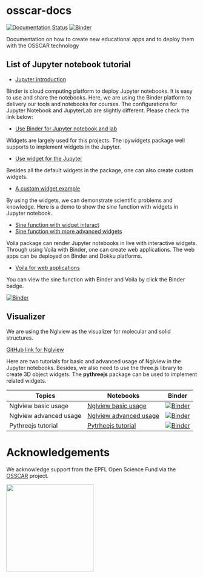 # osscar-docs
[![Documentation Status](https://readthedocs.org/projects/osscar-docs/badge/?version=latest)](https://osscar-docs.readthedocs.io/en/latest/?badge=latest)
[![Binder](https://mybinder.org/badge_logo.svg)](https://mybinder.org/v2/gh/osscar-org/osscar-docs/master?urlpath=%2Fvoila%2Frender%2Fnotebooks%2Findex.ipynb)

Documentation on how to create new educational apps and to deploy them with the OSSCAR technology

## List of Jupyter notebook tutorial

* [Jupyter introduction](./notebooks/Jupyter_introdcution.ipynb)

Binder is cloud computing platform to deploy Jupyter notebooks. It is easy to use and share the notebooks. Here, we are using the Binder platform to delivery our tools and notebooks for courses. The configurations for Jupyter Notebook and JupyterLab are slightly different. Please check the link below:  

* [Use Binder for Jupyter notebook and lab](./notebooks/Binder_tutorial.ipynb)

Widgets are largely used for this projects. The ipywidgets package well supports to implement widgets in the Jupyter.

* [Use widget for the Jupyter](./notebooks/Use_widgets.ipynb)

Besides all the default widgets in the package, one can also create custom widgets.

* [A custom widget example](./notebooks/Custom_widget_example.ipynb)

By using the widgets, we can demonstrate scientific problems and knowledge. Here is a demo to show the sine function with widgets in Jupyter notebook.

* [Sine function with widget interact](./notebooks/Sine_function_a.ipynb)
* [Sine function with more advanced widgets](./notebooks/Sine_function_b.ipynb)

Voila package can render Jupyter notebooks in live with interactive widgets. Through using Voila with Binder, one can create web applications. The web apps can be deployed on
Binder and Dokku platforms.

* [Voila for web applications](./notebooks/Binder_voila.ipynb)

You can view the sine function with Binder and Voila by click the Binder badge.

[![Binder](https://mybinder.org/badge_logo.svg)](https://mybinder.org/v2/gh/osscar-org/osscar-docs/master?urlpath=%2Fvoila%2Frender%2Fnotebooks%2FSine_function_b.ipynb)

## Visualizer

We are using the Nglview as the visualizer for molecular and solid structures.

[GitHub link for Nglview](https://github.com/arose/nglview)

Here are two tutorials for basic and advanced usage of Nglview in the Jupyter
notebooks. Besides, we also need to use the three.js library to create 3D object
widgets. The **pythreejs** package can be used to implement related widgets.

| Topics | Notebooks | Binder |
| ------ | --------- | ------ |
| Nglview basic usage | [Nglview basic usage](./notebooks/nglview_basic.ipynb) | [![Binder](https://mybinder.org/badge_logo.svg)](https://mybinder.org/v2/gh/osscar-org/osscar-docs/master?urlpath=%2Ftree%2Fnotebooks%2Fnglview_basic.ipynb) |
| Nglview advanced usage | [Nglview advanced usage](./notebooks/nglview_advanced.ipynb) | [![Binder](https://mybinder.org/badge_logo.svg)](https://mybinder.org/v2/gh/osscar-org/osscar-docs/master?urlpath=%2Ftree%2Fnotebooks%2Fnglview_advanced.ipynb) |
| Pythreejs tutorial |  [Pytrheejs tutorial](./notebooks/pythreejs_example.ipynb) | [![Binder](https://mybinder.org/badge_logo.svg)](https://mybinder.org/v2/gh/osscar-org/osscar-docs/master?urlpath=%2Ftree%2Fnotebooks%2Fpythreejs_example.ipynb) |

# Acknowledgements

We acknowledge support from the EPFL Open Science Fund via the [OSSCAR](http://www.osscar.org) project.

<img src='http://www.osscar.org/wp-content/uploads/2019/03/OSSCAR-logo.png' width='230'>
